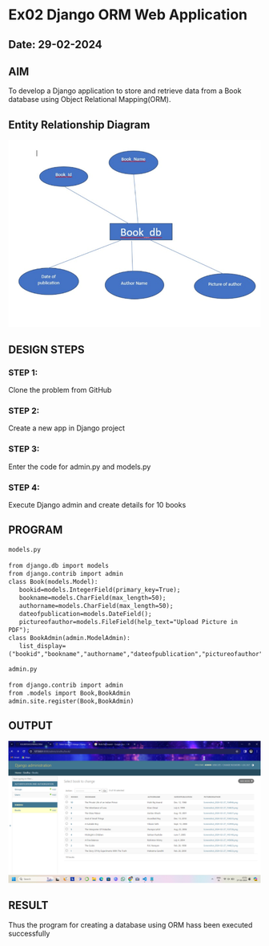 # Ex02 Django ORM Web Application
## Date: 29-02-2024

## AIM
To develop a Django application to store and retrieve data from a Book database using Object Relational Mapping(ORM).

## Entity Relationship Diagram
![Alt text](<Screenshot 2024-02-29 141941.png>)

## DESIGN STEPS

### STEP 1:
Clone the problem from GitHub

### STEP 2:
Create a new app in Django project

### STEP 3:
Enter the code for admin.py and models.py

### STEP 4:
Execute Django admin and create details for 10 books

## PROGRAM

```
models.py

from django.db import models
from django.contrib import admin
class Book(models.Model):
   bookid=models.IntegerField(primary_key=True);
   bookname=models.CharField(max_length=50);
   authorname=models.CharField(max_length=50);
   dateofpublication=models.DateField();
   pictureofauthor=models.FileField(help_text="Upload Picture in PDF");
class BookAdmin(admin.ModelAdmin):
   list_display=("bookid","bookname","authorname","dateofpublication","pictureofauthor");

```
```
admin.py

from django.contrib import admin
from .models import Book,BookAdmin
admin.site.register(Book,BookAdmin)
```

## OUTPUT

![Alt text](<Screenshot (77).png>)


## RESULT
Thus the program for creating a database using ORM hass been executed successfully

